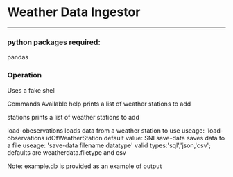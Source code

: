 # Weather Data Ingestor
----------
### python packages required:
pandas

### Operation
Uses a fake shell


Commands Available
help
   prints a list of  weather stations to add

stations
   prints a list of  weather stations to add

load-obeservations
   loads data from a weather station to use
    useage: 'load-observations idOfWeatherStation
     default value: SNI
save-data
   saves data to a file
      useage: 'save-data filename datatype'
    valid types:'sql','json,'csv'; defaults are weatherdata.filetype and csv


Note: example.db is provided as an example of output
